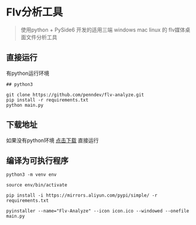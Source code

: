 # Flv分析工具

> 使用python + PySide6 开发的适用三端 windows mac linux 的 flv媒体桌面文件分析工具

## 直接运行
有python运行环境
```
## python3

git clone https://github.com/penndev/flv-analyze.git
pip install -r requirements.txt
python main.py
```

## 下载地址

如果没有python环境 [点击下载](https://github.com/penndev/flv-analyze/releases) 直接运行

## 编译为可执行程序

```shell
python3 -m venv env

source env/bin/activate

pip install -i https://mirrors.aliyun.com/pypi/simple/ -r requirements.txt

pyinstaller --name="Flv-Analyze" --icon icon.ico --windowed --onefile main.py
```
